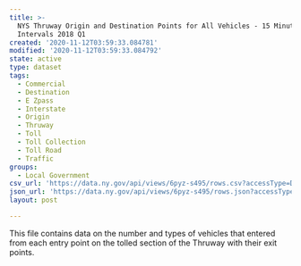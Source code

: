 ```yaml
---
title: >-
  NYS Thruway Origin and Destination Points for All Vehicles - 15 Minute
  Intervals 2018 Q1
created: '2020-11-12T03:59:33.084781'
modified: '2020-11-12T03:59:33.084792'
state: active
type: dataset
tags:
  - Commercial
  - Destination
  - E Zpass
  - Interstate
  - Origin
  - Thruway
  - Toll
  - Toll Collection
  - Toll Road
  - Traffic
groups:
  - Local Government
csv_url: 'https://data.ny.gov/api/views/6pyz-s495/rows.csv?accessType=DOWNLOAD'
json_url: 'https://data.ny.gov/api/views/6pyz-s495/rows.json?accessType=DOWNLOAD'
layout: post

---
```

This file contains data on the number and types of vehicles that entered from each entry point on the tolled section of the Thruway with their exit points.

